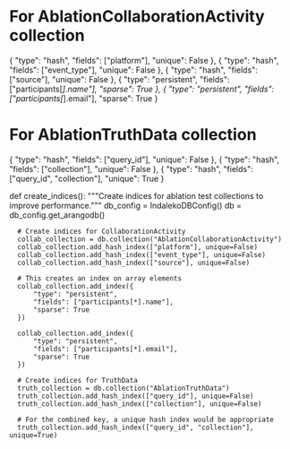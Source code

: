 # For AblationCollaborationActivity collection
  {
      "type": "hash",
      "fields": ["platform"],
      "unique": False
  },
  {
      "type": "hash",
      "fields": ["event_type"],
      "unique": False
  },
  {
      "type": "hash",
      "fields": ["source"],
      "unique": False
  },
  {
      "type": "persistent",
      "fields": ["participants[*].name"],
      "sparse": True
  },
  {
      "type": "persistent",
      "fields": ["participants[*].email"],
      "sparse": True
  }

  # For AblationTruthData collection
  {
      "type": "hash",
      "fields": ["query_id"],
      "unique": False
  },
  {
      "type": "hash",
      "fields": ["collection"],
      "unique": False
  },
  {
      "type": "hash",
      "fields": ["query_id", "collection"],
      "unique": True
  }

 def create_indices():
      """Create indices for ablation test collections to improve performance."""
      db_config = IndalekoDBConfig()
      db = db_config.get_arangodb()

      # Create indices for CollaborationActivity
      collab_collection = db.collection("AblationCollaborationActivity")
      collab_collection.add_hash_index(["platform"], unique=False)
      collab_collection.add_hash_index(["event_type"], unique=False)
      collab_collection.add_hash_index(["source"], unique=False)

      # This creates an index on array elements
      collab_collection.add_index({
          "type": "persistent",
          "fields": ["participants[*].name"],
          "sparse": True
      })

      collab_collection.add_index({
          "type": "persistent",
          "fields": ["participants[*].email"],
          "sparse": True
      })

      # Create indices for TruthData
      truth_collection = db.collection("AblationTruthData")
      truth_collection.add_hash_index(["query_id"], unique=False)
      truth_collection.add_hash_index(["collection"], unique=False)

      # For the combined key, a unique hash index would be appropriate
      truth_collection.add_hash_index(["query_id", "collection"], unique=True)
